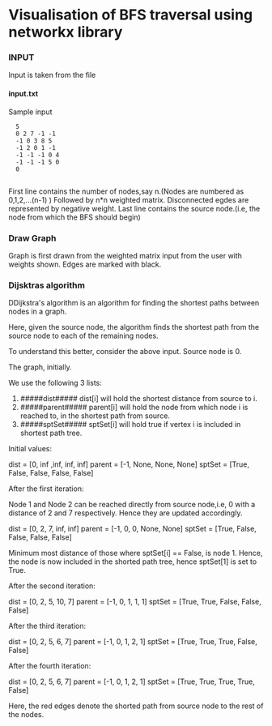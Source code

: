 # Visualisation of BFS traversal using networkx library

### INPUT ###


Input is taken from the file 
#### input.txt ####

Sample input
```
  5
  0 2 7 -1 -1
  -1 0 3 8 5
  -1 2 0 1 -1
  -1 -1 -1 0 4
  -1 -1 -1 5 0
  0


```
First line contains the number of nodes,say n.(Nodes are numbered as 0,1,2,...(n-1) )
Followed by n*n weighted matrix. Disconnected egdes are represented by negative weight.
Last line contains the source node.(i.e, the node from which the BFS should begin)

### Draw Graph ###


Graph is first drawn from the weighted matrix input from the user with weights shown. Edges are marked with black.



### Dijsktras algorithm ###

DDijkstra's algorithm is an algorithm for finding the shortest paths between nodes in a graph. 

Here, given the source node, the algorithm finds the shortest path from the source node to each of the remaining nodes. 

To understand this better, consider the above input.
Source node is 0.

The graph, initially.

<PIC1>

We use the following 3 lists:

1. #####dist##### 
 dist[i] will hold the shortest distance from source to i.
2. #####parent#####
parent[i] will hold the node from which node i is reached to, in the shortest path from source.
3. #####sptSet#####
sptSet[i] will hold true if vertex i is included in shortest path tree.

Initial values:

dist   = [0, inf ,inf, inf, inf]
parent = [-1, None, None, None]
sptSet = [True, False, False, False, False]

After the first iteration:

Node 1 and Node 2 can be reached directly from source node,i.e, 0 with a distance of 2 and 7 respectively. Hence they are updated accordingly.

dist   = [0, 2, 7, inf, inf]
parent = [-1, 0, 0, None, None] 
sptSet = [True, False, False, False, False]

Minimum most distance of those where sptSet[i] == False, is node 1.
Hence, the node is now included in the shorted path tree, hence sptSet[1] is set to True.

<PIC2>


After the second iteration:

dist   = [0, 2, 5, 10, 7]
parent = [-1, 0, 1, 1, 1]
sptSet = [True, True, False, False, False]

<PIC3>

After the third iteration:

dist   = [0, 2, 5, 6, 7]
parent = [-1, 0, 1, 2, 1]
sptSet = [True, True, True, False, False]

<PIC4>

After the fourth iteration:

dist   = [0, 2, 5, 6, 7]
parent = [-1, 0, 1, 2, 1]
sptSet = [True, True, True, True, False]

Here, the red edges denote the shorted path from source node to the rest of the nodes.

<PIC5>
